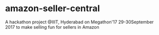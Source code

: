 # amazon-seller-central
A hackathon project @IIIT, Hyderabad on Megathon'17 29-30September 2017 to make selling fun for sellers in Amazon
